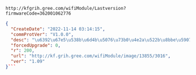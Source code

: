 `http://kfgrih.gree.com/wifiModule/Lastversion?firmwareCode=362001062776`

```json
{
  "CreateDate": "2022-11-14 03:14:15",
  "commProtVer": "V1.0.0",
  "desc": "\u6392\u67e5\u538b\u6d4b\u5076\u73b0\u4e2a\u522b\u8bbe\u5907\u5931\u8d25\u539f\u56e0",
  "forcedUpgrade": 0,
  "r": 200,
  "url": "http://kf.grih.gree.com/wifiModule/image/13855/3016",
  "ver": "1.09"
}```